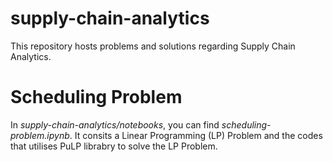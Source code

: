 # supply-chain-analytics
This repository hosts problems and solutions regarding Supply Chain Analytics.

# Scheduling Problem 
In *supply-chain-analytics/notebooks*, you can find *scheduling-problem.ipynb*.
It consits a Linear Programming (LP) Problem and the codes that utilises PuLP librabry to solve the LP Problem.
